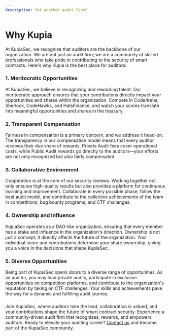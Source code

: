 ```yaml
---
description: Yet another audit firm?
---
```


# Why Kupia

At KupiaSec, we recognize that auditors are the backbone of our organization. We are not just an audit firm; we are a community of skilled professionals who take pride in contributing to the security of smart contracts. Here's why Kupia is the best place for auditors:

### 1. **Meritocratic Opportunities**

At KupiaSec, we believe in recognizing and rewarding talent. Our meritocratic approach ensures that your contributions directly impact your opportunities and shares within the organization. Compete in Code4rena, Sherlock, CodeHawks, and HatsFinance, and watch your scores translate into meaningful opportunities and shares in the treasury.

### 2. **Transparent Compensation**

Fairness in compensation is a primary concern, and we address it head-on. The transparency in our compensation model means that every auditor receives their due share of rewards. Private Audit fees cover operational costs, while Public Audit rewards go directly to the auditors—your efforts are not only recognized but also fairly compensated.

### 3. **Collaborative Environment**

Cooperation is at the core of our security reviews. Working together not only ensures high-quality results but also provides a platform for continuous learning and improvement. Collaborate in every possible phase, follow the best audit model, and contribute to the collective achievements of the team in competitions, bug bounty programs, and CTF challenges.

### 4. **Ownership and Influence**

KupiaSec operates as a DAO-like organization, ensuring that every member has a stake and influence in the organization's direction. Ownership is not just a concept; it directly affects the future of the organization. Your individual score and contributions determine your share ownership, giving you a voice in the decisions that shape KupiaSec.

### 5. **Diverse Opportunities**

Being part of KupiaSec opens doors to a diverse range of opportunities. As an auditor, you may lead private audits, participate in exclusive opportunities on competition platforms, and contribute to the organization's reputation by taking on CTF challenges. Your skills and achievements pave the way for a dynamic and fulfilling audit journey.

###

Join KupiaSec, where auditors take the lead, collaboration is valued, and your contributions shape the future of smart contract security. Experience a community-driven audit firm that recognizes, rewards, and empowers auditors. Ready to elevate your auditing career? [Contact us](mailto:audits@xket.org) and become part of the KupiaSec community.
